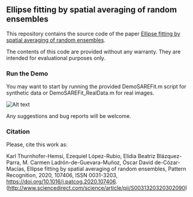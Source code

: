 ## Ellipse fitting by spatial averaging of random ensembles

This repository contains the source code of the paper [Ellipse fitting by spatial averaging of random ensembles](https://doi.org/10.1016/j.patcog.2020.107406).

The contents of this code are provided without any warranty. They are intended for evaluational purposes only.

### Run the Demo

You may want to start by running the provided DemoSAREFit.m script for synthetic data or DemoSAREFit_RealData.m for real images.

![Alt text](SAREfit/example.png?raw=true "Single ellipse fitting")

Any suggestions and bug reports will be welcome.

### Citation

Please, cite this work as:

Karl Thurnhofer-Hemsi, Ezequiel López-Rubio, Elidia Beatriz Blázquez-Parra, M. Carmen Ladrón-de-Guevara-Muñoz, Óscar David de-Cózar-Macías,
Ellipse fitting by spatial averaging of random ensembles,
Pattern Recognition, 2020, 107406, ISSN 0031-3203,
https://doi.org/10.1016/j.patcog.2020.107406.
(http://www.sciencedirect.com/science/article/pii/S0031320320302090)

